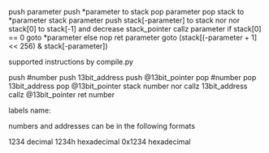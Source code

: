 push parameter
	push *parameter to stack
pop parameter
	pop stack to *parameter
stack parameter
	push stack[-parameter] to stack
nor
	nor stack[0] to stack[-1] and decrease stack_pointer
callz parameter
	if stack[0] == 0 goto *parameter
	else nop
ret parameter
	goto (stack[(-parameter + 1] << 256) & stack[-parameter])

supported instructions by compile.py

push #number
push 13bit_address
push @13bit_pointer
pop #number
pop 13bit_address
pop @13bit_pointer
stack number
nor
callz 13bit_address
callz @13bit_pointer
ret number

labels
name: 

numbers and addresses can be in the following formats

1234 decimal
1234h hexadecimal
0x1234 hexadecimal